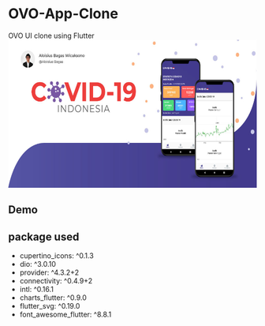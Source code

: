 # OVO-App-Clone
OVO UI clone using Flutter
<img src="https://github.com/AloisiusBagas/Covid19-Indonesia/blob/master/Screenshoot/banner.jpg" width="614" height="300">

## Demo

## package used
  - cupertino_icons: ^0.1.3
  - dio: ^3.0.10
  - provider: ^4.3.2+2
  - connectivity: ^0.4.9+2
  - intl: ^0.16.1
  - charts_flutter: ^0.9.0
  - flutter_svg: ^0.19.0
  - font_awesome_flutter: ^8.8.1

